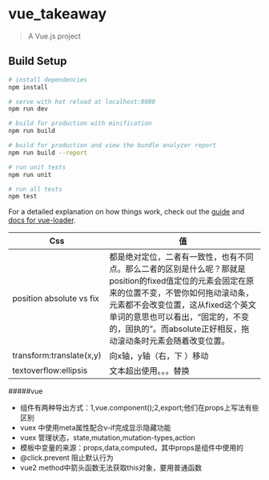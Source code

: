 # vue_takeaway

> A Vue.js project

## Build Setup

``` bash
# install dependencies
npm install

# serve with hot reload at localhost:8080
npm run dev

# build for production with minification
npm run build

# build for production and view the bundle analyzer report
npm run build --report

# run unit tests
npm run unit

# run all tests
npm test
```

For a detailed explanation on how things work, check out the [guide](http://vuejs-templates.github.io/webpack/) and [docs for vue-loader](http://vuejs.github.io/vue-loader).

|   Css   |  值    |
| ---- | ---- |
|   position absolute vs fix|   都是绝对定位，二者有一致性，也有不同点。那么二者的区别是什么呢？那就是position的fixed值定位的元素会固定在原来的位置不变，不管你如何拖动滚动条，元素都不会改变位置，这从fixed这个英文单词的意思也可以看出，“固定的，不变的，固执的”。而absolute正好相反，拖动滚动条时元素会随着改变位置。   |
|   transform:translate(x,y)   |   向x轴，y轴（右，下 ）移动   |
|    textoverflow:ellipsis  |   文本超出使用。。。替换   |

#####vue
* 组件有两种导出方式：1,vue.component();2,export;他们在props上写法有些区别
*  vuex 中使用meta属性配合v-if完成显示隐藏功能
* vuex 管理状态，state,mutation,mutation-types,action
* 模板中变量的来源：props,data,computed，其中props是组件中使用的
* @click.prevent 阻止默认行为
* vue2 method中箭头函数无法获取this对象，要用普通函数
